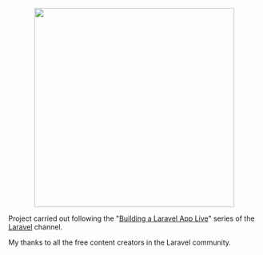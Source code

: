 <p align="center"><a href="https://laravel.com" target="_blank"><img src="https://raw.githubusercontent.com/laravel/art/master/logo-lockup/5%20SVG/2%20CMYK/1%20Full%20Color/laravel-logolockup-cmyk-red.svg" width="400"></a></p>

Project carried out following the "[Building a Laravel App Live](https://www.youtube.com/watch?v=2RlbXNjhQkc&list=PLcjapmjyX17gCa-eo19wDXf3fD7H48NP5)" series of the [Laravel](https://www.youtube.com/channel/UCfO2GiQwb-cwJTb1CuRSkwg) channel.

My thanks to all the free content creators in the Laravel community.
